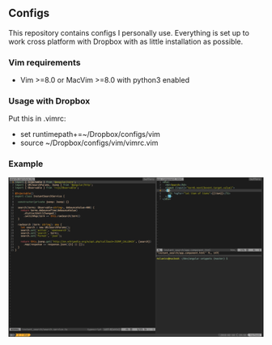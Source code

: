 ## Configs

This repository contains configs I personally use. Everything is set up to work cross platform with Dropbox
with as little installation as possible.

### Vim requirements

- Vim >=8.0 or MacVim >=8.0 with python3 enabled

### Usage with Dropbox

Put this in .vimrc:

- set runtimepath+=~/Dropbox/configs/vim
- source ~/Dropbox/configs/vim/vimrc.vim

### Example

![example image](example.png "Example")

